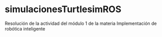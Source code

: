 # simulacionesTurtlesimROS
Resolución de la actividad del módulo 1 de la materia Implementación de robótica inteligente
